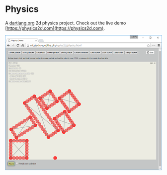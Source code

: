 # Physics

A [dartlang.org](https://www.dartlang.org/) 2d physics project. Check out the live demo [https://physics2d.com](https://physics2d.com).

![alt tag](https://github.com/micstach/physics/blob/master/hero-image.png)
